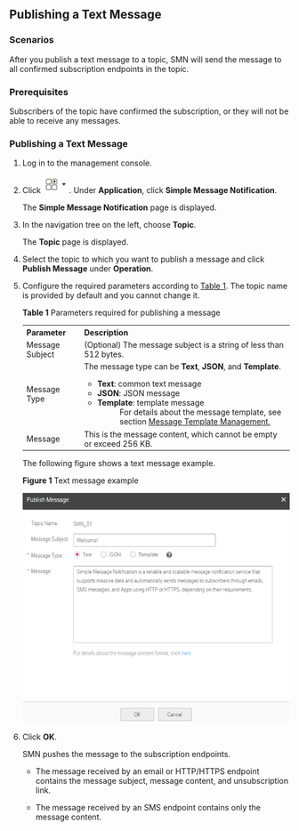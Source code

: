 
## Publishing a Text Message

### Scenarios

After you publish a text message to a topic, SMN will send the message to all confirmed subscription endpoints in the topic.

### Prerequisites

Subscribers of the topic have confirmed the subscription, or they will not be able to receive any messages.

### Publishing a Text Message

1.  Log in to the management console.

2.  Click ![](./figure/001.png). Under **Application**, click **Simple Message Notification**.

	The **Simple Message Notification** page is displayed.

1.  In the navigation tree on the left, choose **Topic**.

	The **Topic** page is displayed.

1.  Select the topic to which you want to publish a message and click **Publish Message** under **Operation**.

2.  Configure the required parameters according to <a href="#table1">Table 1</a>. The topic name is provided by default and you cannot change it.

	<a name="table1">**Table 1** Parameters required for publishing a message</a>
	<table>
    <tr>
       <th>Parameter</th>
       <th>Description</th> 
     </tr>
     <tr>
         <td>Message Subject</td>
         <td>(Optional) The message subject is a string of less than 512 bytes. </td>
     </tr>
     <tr>
         <td>Message Type</td>
         <td>The message type can be <b>Text</b>, <b>JSON</b>, and <b>Template</b>.
             <ul>
                  <li><b>Text</b>: common text message </li>                                                                                                                                                                                                                     
                  <li><b>JSON</b>: JSON message</li>                                                                                                                                                                                                                      
                  <li><b>Template</b>: template message                                                                                                                                                                                                                  
                  <dd>For details about the message template, see section <a href="Message Template Management">Message Template Management.</a></dd></li> 
                  </ul>                                                                                                                                                                   
         </td>
     </tr>
     <tr>
         <td>Message</td>
         <td>This is the message content, which cannot be empty or exceed 256 KB.                                                                                                                        
         </td>
     </tr>
     </table>           

	The following figure shows a text message example.

	**Figure 1** Text message example
 
    ![](./figure/text.png)

1.  Click **OK**.

	SMN pushes the message to the subscription endpoints.

	- The message received by an email or HTTP/HTTPS endpoint contains the message subject, message content, and unsubscription link.

	- The message received by an SMS endpoint contains only the message content.
